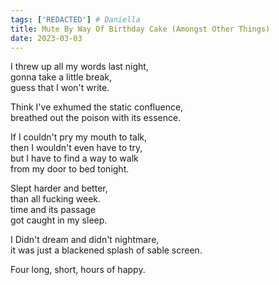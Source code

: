 ```yaml
---
tags: ['REDACTED'] # Daniella
title: Mute By Way Of Birthday Cake (Amongst Other Things)
date: 2023-03-03
---
```


I threw up all my words last night,  
gonna take a little break,  
guess that I won't write.

Think I've exhumed the static confluence,  
breathed out the poison with its essence.

If I couldn't pry my mouth to talk,  
then I wouldn't even have to try,  
but I have to find a way to walk  
from my door to bed tonight.

Slept harder and better,  
than all fucking week.  
time and its passage  
got caught in my sleep.

I Didn't dream and didn't nightmare,  
it was just a blackened splash of sable screen.

Four long, short, hours of happy.
